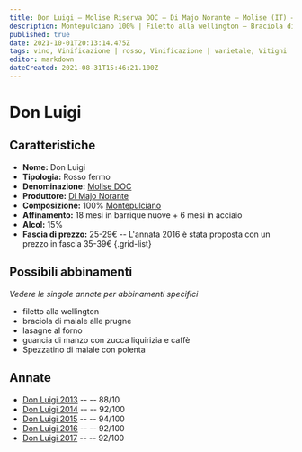 ```yaml
---
title: Don Luigi – Molise Riserva DOC – Di Majo Norante – Molise (IT) – 25-29€ – 3★-5★
description: Montepulciano 100% | Filetto alla wellington – Braciola di maiale alle prugne – Lasagne al forno – Guancia di manzo con zucca liquirizia e caffè – Spezzatino di maiale con polenta
published: true
date: 2021-10-01T20:13:14.475Z
tags: vino, Vinificazione | rosso, Vinificazione | varietale, Vitigni | Montepulciano, molise, Vinificazione | fermo, Valutazioni | 5 stelle, filetto alla wellington, braciola di maiale alle prugne, lasagne al forno, guancia di manzo con zucca liquirizia e caffè, Spezzatino di maiale con polenta, Prezzi | 25-29€
editor: markdown
dateCreated: 2021-08-31T15:46:21.100Z
---
```


# Don Luigi

## Caratteristiche
- **Nome:** Don Luigi
- **Tipologia:** Rosso fermo
- **Denominazione:** [Molise DOC](/denominazioni/Italia/Molise/DOC/Molise) 
- **Produttore:** [Di Majo Norante](/produttori/Italia/Molise/Di-Majo-Norante) 
- **Composizione:** 100% [Montepulciano](/vitigni/Italia/bacca-nera/montepulciano)
- **Affinamento:** 18 mesi in barrique nuove + 6 mesi in acciaio
- **Alcol:** 15%
- **Fascia di prezzo:** 25-29€ -- L'annata 2016 è stata proposta con un prezzo in fascia  35-39€
{.grid-list}

## Possibili abbinamenti
*Vedere le singole annate per abbinamenti specifici*

- filetto alla wellington
- braciola di maiale alle prugne
- lasagne al forno
- guancia di manzo con zucca liquirizia e caffè
- Spezzatino di maiale con polenta

## Annate
- [Don Luigi 2013](/vini/Italia/Molise/Di-Majo-Norante/Don-Luigi/2013) -- <span class="star-3"></span> -- 88/10
- [Don Luigi 2014](/vini/Italia/Molise/Di-Majo-Norante/Don-Luigi/2014) -- <span class="star-5"></span> -- 92/100
- [Don Luigi 2015](/vini/Italia/Molise/Di-Majo-Norante/Don-Luigi/2015) -- <span class="star-5"></span> -- 94/100
- [Don Luigi 2016](/vini/Italia/Molise/Di-Majo-Norante/Don-Luigi/2016) -- <span class="star-5"></span> -- 92/100
- [Don Luigi 2017](/vini/Italia/Molise/Di-Majo-Norante/Don-Luigi/2017) -- <span class="star-5"></span> -- 92/100



